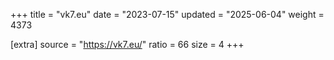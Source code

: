 +++
title = "vk7.eu"
date = "2023-07-15"
updated = "2025-06-04"
weight = 4373

[extra]
source = "https://vk7.eu/"
ratio = 66
size = 4
+++
